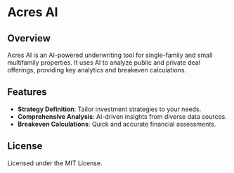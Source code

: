 # Acres AI

## Overview

Acres AI is an AI-powered underwriting tool for single-family and small multifamily properties. It uses AI to analyze public and private deal offerings, providing key analytics and breakeven calculations.

## Features

- **Strategy Definition**: Tailor investment strategies to your needs.
- **Comprehensive Analysis**: AI-driven insights from diverse data sources.
- **Breakeven Calculations**: Quick and accurate financial assessments.

## License

Licensed under the MIT License.